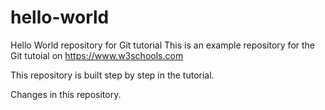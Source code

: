 # hello-world
Hello World repository for Git tutorial
This is an example repository for the Git tutoial on https://www.w3schools.com

This repository is built step by step in the tutorial.

Changes in this repository.
